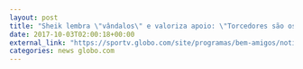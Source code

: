 ```yaml
---
layout: post
title: "Sheik lembra \"vândalos\" e valoriza apoio: \"Torcedores são os que vieram ao estádio\""
date: 2017-10-03T02:00:18+00:00
external_link: "https://sportv.globo.com/site/programas/bem-amigos/noticia/sheik-lembra-vandalos-e-valoriza-apoio-torcedores-sao-os-que-vieram-ao-estadio.ghtml"
categories: news globo.com
---
```

